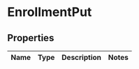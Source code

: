 
# EnrollmentPut

## Properties
Name | Type | Description | Notes
------------ | ------------- | ------------- | -------------



